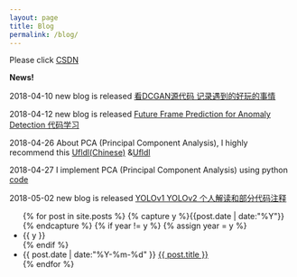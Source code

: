 ```yaml
---
layout: page
title: Blog
permalink: /blog/
---
```


Please click [CSDN](https://blog.csdn.net/windows_peng)

**News!**

2018-04-10 new blog is released [看DCGAN源代码 记录遇到的好玩的事情](https://blog.csdn.net/windows_peng/article/details/79871948)

2018-04-12 new blog is released [Future Frame Prediction for Anomaly Detection 代码学习](https://blog.csdn.net/windows_peng/article/details/79905075)

2018-04-26  About PCA (Principal Component Analysis), I highly recommend this [Ufldl(Chinese)](http://ufldl.stanford.edu/wiki/index.php/%E4%B8%BB%E6%88%90%E5%88%86%E5%88%86%E6%9E%90) &[Ufldl](http://ufldl.stanford.edu/wiki/index.php/PCA)

2018-04-27  I implement PCA (Principal Component Analysis) using python [code](https://blog.csdn.net/windows_peng/article/details/80099666)

2018-05-02  new blog is released [YOLOv1 YOLOv2 个人解读和部分代码注释 ](https://blog.csdn.net/windows_peng/article/details/80168327)



<ul class="listing">
{% for post in site.posts %}
  {% capture y %}{{post.date | date:"%Y"}}{% endcapture %}
  {% if year != y %}
    {% assign year = y %}
    <li class="listing-seperator">{{ y }}</li>
  {% endif %}
  <li class="listing-item">
    <time datetime="{{ post.date | date:"%Y-%m-%d" }}">{{ post.date | date:"%Y-%m-%d" }}</time>
    <a href="{{ post.url | prepend: site.baseurl }}" title="{{ post.title }}">{{ post.title }}</a>
  </li>
{% endfor %}
</ul>
